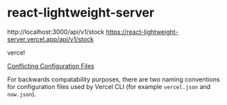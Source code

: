 # react-lightweight-server

http://localhost:3000/api/v1/stock
https://react-lightweight-server.vercel.app/api/v1/stock

vercel

[Conflicting Configuration Files](https://vercel.com/docs/platform/frequently-asked-questions?query=now.json#conflicting-configuration-files)

For backwards compatability purposes, there are two naming conventions for configuration files used by Vercel CLI (for example `vercel.json` and `now.json`).
